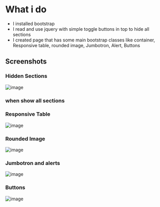 # What i do
- I installed bootstrap
- I read and use jquery with simple toggle buttons in top to hide all sections
- I created page that has some main bootstrap classes like container, Responsive table, rounded image, Jumbotron, Alert, Buttons

## Screenshots

### Hidden Sections
![image](https://github.com/Salah-ERPmax/bootstrap-test/assets/168417076/1bdc416a-4a17-4aba-9e00-b75d084aca61)

### when show all sections
### Responsive Table
![image](https://github.com/Salah-ERPmax/bootstrap-test/assets/168417076/96b785aa-7ccf-4715-9b4c-a932ac4e67d5)


### Rounded Image
![image](https://github.com/Salah-ERPmax/bootstrap-test/assets/168417076/12b27ff0-983b-4afb-b35e-82fcfef4d82b)

### Jumbotron and alerts
![image](https://github.com/Salah-ERPmax/bootstrap-test/assets/168417076/cfb3b6d7-8b8c-45f4-90dc-d390c09810b0)

### Buttons
![image](https://github.com/Salah-ERPmax/bootstrap-test/assets/168417076/e221123c-cb40-4ed5-ad62-70d40cd60994)



